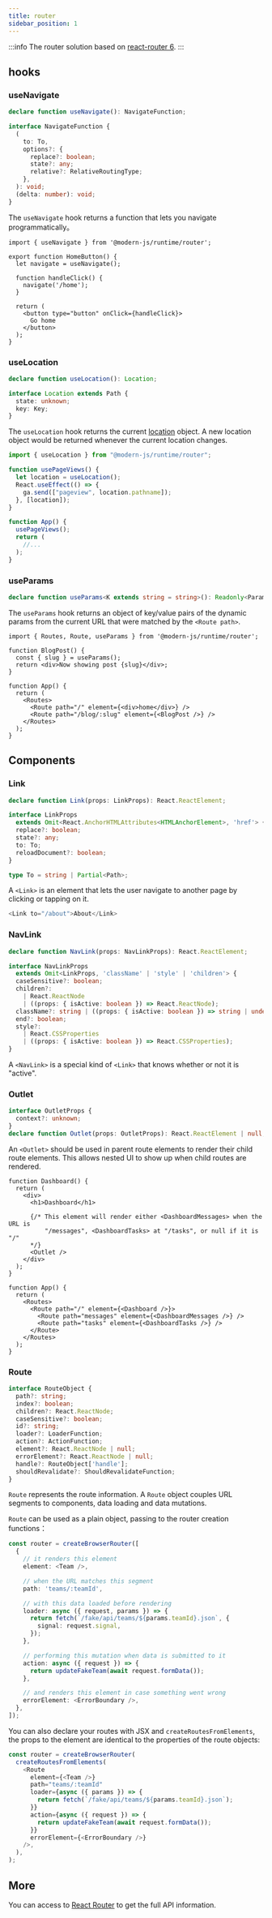 ```yaml
---
title: router
sidebar_position: 1
---
```


:::info
The router solution based on [react-router 6](https://reactrouter.com/).
:::

## hooks

### useNavigate

```ts
declare function useNavigate(): NavigateFunction;

interface NavigateFunction {
  (
    to: To,
    options?: {
      replace?: boolean;
      state?: any;
      relative?: RelativeRoutingType;
    },
  ): void;
  (delta: number): void;
}
```

The `useNavigate` hook returns a function that lets you navigate programmatically。

```tsx
import { useNavigate } from '@modern-js/runtime/router';

export function HomeButton() {
  let navigate = useNavigate();

  function handleClick() {
    navigate('/home');
  }

  return (
    <button type="button" onClick={handleClick}>
      Go home
    </button>
  );
}
```

### useLocation

```ts
declare function useLocation(): Location;

interface Location extends Path {
  state: unknown;
  key: Key;
}
```

The `useLocation` hook returns the current [location](https://reactrouter.com/web/api/location) object. A new location object would be returned whenever the current location changes.

```ts
import { useLocation } from "@modern-js/runtime/router";

function usePageViews() {
  let location = useLocation();
  React.useEffect(() => {
    ga.send(["pageview", location.pathname]);
  }, [location]);
}

function App() {
  usePageViews();
  return (
    //...
  );
}
```

### useParams

```ts
declare function useParams<K extends string = string>(): Readonly<Params<K>>;
```

The `useParams` hook returns an object of key/value pairs of the dynamic params from the current URL that were matched by the `<Route path>`.

```tsx
import { Routes, Route, useParams } from '@modern-js/runtime/router';

function BlogPost() {
  const { slug } = useParams();
  return <div>Now showing post {slug}</div>;
}

function App() {
  return (
    <Routes>
      <Route path="/" element={<div>home</div>} />
      <Route path="/blog/:slug" element={<BlogPost />} />
    </Routes>
  );
}
```

## Components

### Link

```ts
declare function Link(props: LinkProps): React.ReactElement;

interface LinkProps
  extends Omit<React.AnchorHTMLAttributes<HTMLAnchorElement>, 'href'> {
  replace?: boolean;
  state?: any;
  to: To;
  reloadDocument?: boolean;
}

type To = string | Partial<Path>;
```

A `<Link>` is an element that lets the user navigate to another page by clicking or tapping on it.

```ts
<Link to="/about">About</Link>
```

### NavLink

```ts
declare function NavLink(props: NavLinkProps): React.ReactElement;

interface NavLinkProps
  extends Omit<LinkProps, 'className' | 'style' | 'children'> {
  caseSensitive?: boolean;
  children?:
    | React.ReactNode
    | ((props: { isActive: boolean }) => React.ReactNode);
  className?: string | ((props: { isActive: boolean }) => string | undefined);
  end?: boolean;
  style?:
    | React.CSSProperties
    | ((props: { isActive: boolean }) => React.CSSProperties);
}
```

A `<NavLink>` is a special kind of `<Link>` that knows whether or not it is "active".

### Outlet

```ts
interface OutletProps {
  context?: unknown;
}
declare function Outlet(props: OutletProps): React.ReactElement | null;
```

An `<Outlet>` should be used in parent route elements to render their child route elements. This allows nested UI to show up when child routes are rendered.

```tsx
function Dashboard() {
  return (
    <div>
      <h1>Dashboard</h1>

      {/* This element will render either <DashboardMessages> when the URL is
          "/messages", <DashboardTasks> at "/tasks", or null if it is "/"
      */}
      <Outlet />
    </div>
  );
}

function App() {
  return (
    <Routes>
      <Route path="/" element={<Dashboard />}>
        <Route path="messages" element={<DashboardMessages />} />
        <Route path="tasks" element={<DashboardTasks />} />
      </Route>
    </Routes>
  );
}
```

### Route

```ts
interface RouteObject {
  path?: string;
  index?: boolean;
  children?: React.ReactNode;
  caseSensitive?: boolean;
  id?: string;
  loader?: LoaderFunction;
  action?: ActionFunction;
  element?: React.ReactNode | null;
  errorElement?: React.ReactNode | null;
  handle?: RouteObject['handle'];
  shouldRevalidate?: ShouldRevalidateFunction;
}
```

`Route` represents the route information. A `Route` object couples URL segments to components, data loading and data mutations.

`Route` can be used as a plain object, passing to the router creation functions：

```ts
const router = createBrowserRouter([
  {
    // it renders this element
    element: <Team />,

    // when the URL matches this segment
    path: 'teams/:teamId',

    // with this data loaded before rendering
    loader: async ({ request, params }) => {
      return fetch(`/fake/api/teams/${params.teamId}.json`, {
        signal: request.signal,
      });
    },

    // performing this mutation when data is submitted to it
    action: async ({ request }) => {
      return updateFakeTeam(await request.formData());
    },

    // and renders this element in case something went wrong
    errorElement: <ErrorBoundary />,
  },
]);
```

You can also declare your routes with JSX and `createRoutesFromElements`, the props to the element are identical to the properties of the route objects:

```ts
const router = createBrowserRouter(
  createRoutesFromElements(
    <Route
      element={<Team />}
      path="teams/:teamId"
      loader={async ({ params }) => {
        return fetch(`/fake/api/teams/${params.teamId}.json`);
      }}
      action={async ({ request }) => {
        return updateFakeTeam(await request.formData());
      }}
      errorElement={<ErrorBoundary />}
    />,
  ),
);
```

## More

You can access to [React Router](https://reactrouter.com/) to get the full API information.
